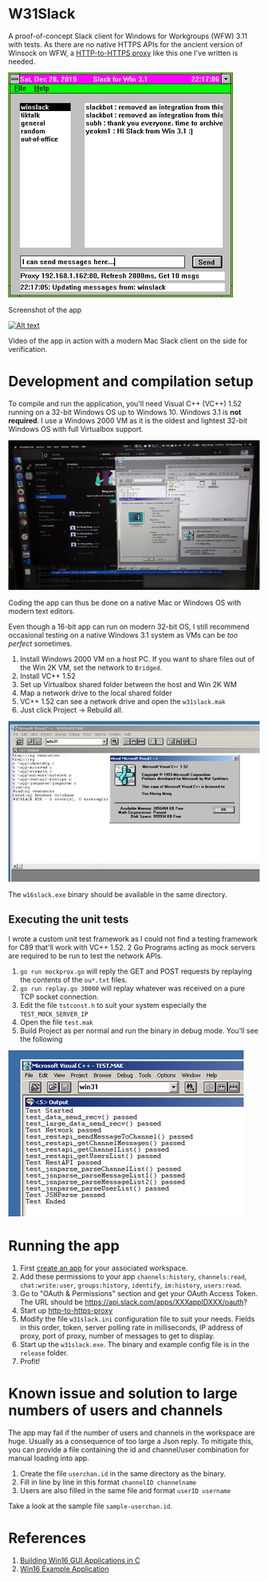 # W31Slack
A proof-of-concept Slack client for Windows for Workgroups (WFW) 3.11 with tests. As there are no native HTTPS APIs for the ancient version of Winsock on WFW, a [HTTP-to-HTTPS proxy](https://github.com/yeokm1/http-to-https-proxy) like this one I've written is needed.

![Screen](images/wfwslack-shot.png)

Screenshot of the app

[![Alt text](https://img.youtube.com/vi/vuofFUCo2Qc/0.jpg)](https://www.youtube.com/watch?v=vuofFUCo2Qc)

Video of the app in action with a modern Mac Slack client on the side for verification.

# Development and compilation setup

To compile and run the application, you'll need Visual C++ (VC++) 1.52 running on a 32-bit Windows OS up to Windows 10. Windows 3.1 is **not required**. I use a Windows 2000 VM as it is the oldest and lightest 32-bit Windows OS with full Virtualbox support. 

![Screen](images/wfwslack-mac2kvm.jpg)

Coding the app can thus be done on a native Mac or Windows OS with modern text editors.

Even though a 16-bit app can run on modern 32-bit OS, I still recommend occasional testing on a native Windows 3.1 system as VMs can be *too perfect* sometimes.

1. Install Windows 2000 VM on a host PC. If you want to share files out of the Win 2K VM, set the network to `Bridged`.
2. Install VC++ 1.52
3. Set up Virtualbox shared folder between the host and Win 2K WM
4. Map a network drive to the local shared folder
5. VC++ 1.52 can see a network drive and open the `w31slack.mak`
6. Just click Project -> Rebuild all.

![Screen](images/wfwslack-compile.png)

The `w16slack.exe` binary should be available in the same directory.

## Executing the unit tests

I wrote a custom unit test framework as I could not find a testing framework for C89 that'll work with VC++ 1.52. 2 Go Programs acting as mock servers are required to be run to test the network APIs.

1. `go run mockprox.go` will reply the GET and POST requests by replaying the contents of the `ou*.txt` files.
2. `go run replay.go 30000` will replay whatever was received on a pure TCP socket connection. 
3. Edit the file `tstconst.h` to suit your system especially the `TEST_MOCK_SERVER_IP`
4. Open the file `test.mak`
5. Build Project as per normal and run the binary in debug mode. You'll see the following

![Screen](images/wfwslack-test.png)

# Running the app

1. First [create an app](https://api.slack.com/apps/new) for your associated workspace.
2. Add these permissions to your app `channels:history`, `channels:read`, `chat:write:user`, `groups:history`, `identify`, `im:history`, `users:read`.
3. Go to "OAuth & Permissions" section and get your OAuth Access Token. The URL should be https://api.slack.com/apps/XXXappIDXXX/oauth?
4. Start up [http-to-https-proxy](https://github.com/yeokm1/http-to-https-proxy)
4. Modify the file `w31slack.ini` configuration file to suit your needs. Fields in this order, token, server polling rate in milliseconds, IP address of proxy, port of proxy, number of messages to get to display.
5. Start up the `w31slack.exe`. The binary and example config file is in the `release` folder.
6. Profit!

# Known issue and solution to large numbers of users and channels

The app may fail if the number of users and channels in the workspace are huge. Usually as a consequence of too large a Json reply. To mitigate this, you can provide a file containing the id and channel/user combination for manual loading into app.

1. Create the file `userchan.id` in the same directory as the binary.
2. Fill in line by line in this format `channelID channelname`
3. Users are also filled in the same file and format `userID username`

Take a look at the sample file `sample-userchan.id`.

# References
1. [Building Win16 GUI Applications in C](http://www.transmissionzero.co.uk/computing/win16-apps-in-c/)
2. [Win16 Example Application](https://github.com/TransmissionZero/Win16-Example-Application)